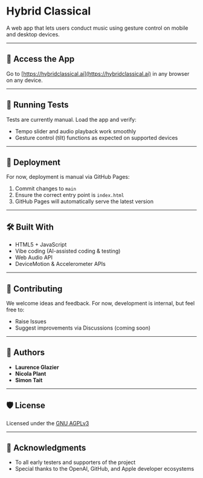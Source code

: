 # Hybrid Classical

A web app that lets users conduct music using gesture control on mobile and desktop devices.

---

## 🔗 Access the App

Go to [https://hybridclassical.ai](https://hybridclassical.ai) in any browser on any device.

---

## 🧪 Running Tests

Tests are currently manual. Load the app and verify:
- Tempo slider and audio playback work smoothly
- Gesture control (tilt) functions as expected on supported devices

---

## 🚀 Deployment

For now, deployment is manual via GitHub Pages:
1. Commit changes to `main`
2. Ensure the correct entry point is `index.html`
3. GitHub Pages will automatically serve the latest version

---

## 🛠️ Built With

- HTML5 + JavaScript
- Vibe coding (AI-assisted coding & testing)
- Web Audio API
- DeviceMotion & Accelerometer APIs

---

## 🤝 Contributing

We welcome ideas and feedback. For now, development is internal, but feel free to:
- Raise Issues
- Suggest improvements via Discussions (coming soon)

---

## 👥 Authors

- **Laurence Glazier**
- **Nicola Plant**
- **Simon Tait**

---

## 🛡️ License

Licensed under the [GNU AGPLv3](LICENSE)

---

## 🙏 Acknowledgments

- To all early testers and supporters of the project  
- Special thanks to the OpenAI, GitHub, and Apple developer ecosystems
